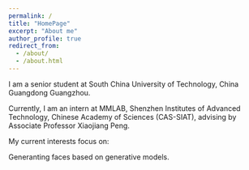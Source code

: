 ```yaml
---
permalink: /
title: "HomePage"
excerpt: "About me"
author_profile: true
redirect_from: 
  - /about/
  - /about.html
---
```


I am a senior student at South China University of Technology, China Guangdong Guangzhou.

Currently, I am an intern  at MMLAB, Shenzhen Institutes of Advanced Technology, Chinese Academy of Sciences (CAS-SIAT), advising
 by Associate Professor Xiaojiang Peng. 
   
  My current interests focus on:
  
  Generanting faces based on generative models.
